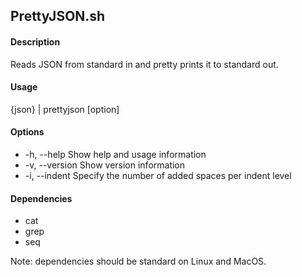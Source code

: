 ## PrettyJSON.sh

#### Description
Reads JSON from standard in and pretty prints it to standard out.

#### Usage
{json} | prettyjson [option]

#### Options
- -h, --help	Show help and usage information
- -v, --version	Show version information
- -i, --indent	Specify the number of added spaces per indent level

#### Dependencies
- cat
- grep
- seq

Note: dependencies should be standard on Linux and MacOS.
